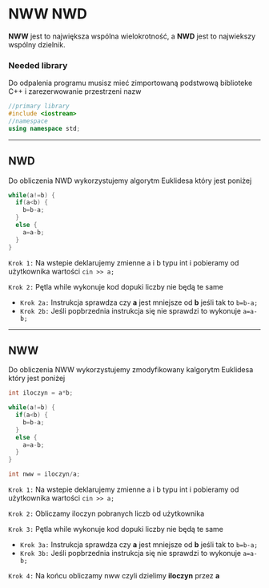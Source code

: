 # NWW NWD
<strong>NWW</strong> jest to największa wspólna wielokrotność, a <strong>NWD</strong> jest to najwiekszy wspólny dzielnik.

### Needed library
Do odpalenia programu musisz mieć zimportowaną podstwową biblioteke C++ i zarezerwowanie przestrzeni nazw
```c++
//primary library
#include <iostream>
//namespace
using namespace std;
```
---

## NWD

Do obliczenia NWD wykorzystujemy algorytm Euklidesa który jest poniżej

```c++
while(a!=b) {
  if(a<b) {
    b=b-a;
  }
  else {
    a=a-b;
  }
}
```

`Krok 1:` Na wstepie deklarujemy zmienne a i b typu int i pobieramy od użytkownika wartości `cin >> a;`

`Krok 2:` Pętla while wykonuje kod dopuki liczby nie będą te same
* `Krok 2a:` Instrukcja sprawdza czy <strong>a</strong> jest mniejsze od <strong>b</strong> jeśli tak to `b=b-a;`
* `Krok 2b:` Jeśli popbrzednia instrukcja się nie sprawdzi to wykonuje `a=a-b;`

---

## NWW
Do obliczenia NWW wykorzystujemy zmodyfikowany kalgorytm Euklidesa który jest poniżej

```c++
int iloczyn = a*b;

while(a!=b) {
  if(a<b) {
    b=b-a;
  }
  else {
    a=a-b;
  }
}

int nww = iloczyn/a;
```

`Krok 1:` Na wstepie deklarujemy zmienne a i b typu int i pobieramy od użytkownika wartości `cin >> a;`

`Krok 2:` Obliczamy iloczyn pobranych liczb od użytkownika

`Krok 3:` Pętla while wykonuje kod dopuki liczby nie będą te same
* `Krok 3a:` Instrukcja sprawdza czy <strong>a</strong> jest mniejsze od <strong>b</strong> jeśli tak to `b=b-a;`
* `Krok 3b:` Jeśli popbrzednia instrukcja się nie sprawdzi to wykonuje `a=a-b;`

`Krok 4:` Na końcu obliczamy nww czyli dzielimy <strong>iloczyn</strong> przez <strong>a</strong>


